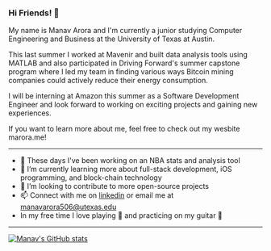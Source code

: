 ### Hi Friends! 👋

My name is Manav Arora and I'm currently a junior studying Computer Engineering and Business at the University of Texas at Austin.

This last summer I worked at Mavenir and built data analysis tools using MATLAB and also participated in Driving Forward's summer capstone program where I led my team in finding various ways Bitcoin mining companies could actively reduce their energy consumption. 

I will be interning at Amazon this summer as a Software Development Engineer and look forward to working on exciting projects and gaining new experiences.

If you want to learn more about me, feel free to check out my wesbite marora.me!

____________________________________________________________________________________________________________________________________________________________________

- 🔭 These days I've been working on an NBA stats and analysis tool
- 🌱 I’m currently learning more about full-stack development, iOS programming, and block-chain technology
- 👯 I’m looking to contribute to more open-source projects
- 📫 Connect with me on [linkedin](https://www.linkedin.com/in/manav-arora1/)
 or email me at manavarora506@utexas.edu
- In my free time I love playing 🏀 and practicing on my guitar 🎸

____________________________________________________________________________________________________________________________________________________________________

[![Manav's GitHub stats](https://github-readme-stats.vercel.app/api?username=manavarora506)](https://github.com/anuraghazra/github-readme-stats)
